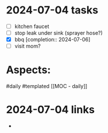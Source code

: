 
# 2024-07-04 tasks

- [ ] kitchen faucet
- [ ] stop leak under sink (sprayer hose?)
- [x] bbq  [completion:: 2024-07-06]
- [ ] visit mom?

# Aspects:
#daily #templated
[[MOC - daily]]

# 2024-07-04 links
- 


